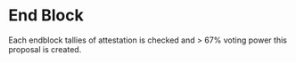 <!--
order: 5
-->

# End Block

Each endblock tallies of attestation is checked and > 67% voting power this proposal is created.